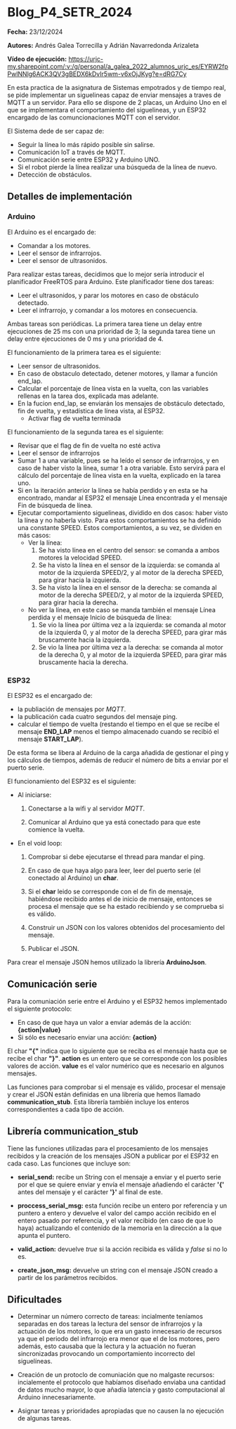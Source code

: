 # Blog_P4_SETR_2024

**Fecha:** 23/12/2024

**Autores:** Andrés Galea Torrecilla y Adrián Navarredonda Arizaleta

**Vídeo de ejecución:** https://urjc-my.sharepoint.com/:v:/g/personal/a_galea_2022_alumnos_urjc_es/EYRW2fpPwlNNlg6ACK3QV3gBEDX6kDvIr5wm-v6xOjJKyg?e=dRG7Cy

En esta practica de la asignatura de Sistemas empotrados y de tiempo real, se pide implementar un siguelineas capaz de enviar mensajes a traves de MQTT a un servidor. Para ello se dispone de 2 placas, un Arduino Uno en el que se implementara el comportamiento del siguelineas, y un ESP32 encargado de las comuncionaciones MQTT con el servidor. 

El Sistema dede de ser capaz de:
- Seguir la línea lo más rápido posible sin salirse.
- Comunicación IoT a través de MQTT.
- Comunicación serie entre ESP32 y Arduino UNO.
- Si el robot pierde la línea realizar una búsqueda de la línea de nuevo.
- Detección de obstáculos.

## Detalles de implementación

### Arduino

El Arduino es el encargado de:
- Comandar a los motores.
- Leer el sensor de infrarrojos.
- Leer el sensor de ultrasonidos.

Para realizar estas tareas, decidimos que lo mejor sería introducir el planificador FreeRTOS para Arduino. Este planificador tiene dos tareas:
- Leer el ultrasonidos, y parar los motores en caso de obstáculo detectado.
- Leer el infrarrojo, y comandar a los motores en consecuencia.

Ambas tareas son periódicas. La primera tarea tiene un delay entre ejecuciones de 25 ms con una prioridad de 3; la segunda tarea tiene un delay entre ejecuciones de 0 ms y una prioridad de 4.

El funcionamiento de la primera tarea es el siguiente:
- Leer sensor de ultrasonidos.
- En caso de obstaculo detectado, detener motores, y llamar a función end_lap.
- Calcular el porcentaje de línea vista en la vuelta, con las variables rellenas en la tarea dos, explicada mas adelante.
- En la fucion end_lap, se enviarán los mensajes de obstáculo detectado, fin de vuelta, y estadística de línea vista, al ESP32.
    - Activar flag de vuelta terminada

El funcionamiento de la segunda tarea es el siguiente:
- Revisar que el flag de fin de vuelta no esté activa
- Leer el sensor de infrarrojos
- Sumar 1 a una variable, pues se ha leído el sensor de infrarrojos, y en caso de haber visto la línea, sumar 1 a otra variable. Esto servirá para el cálculo del porcentaje de línea vista en la vuelta, explicado en la tarea uno.
- Si en la iteración anterior la línea se había perdido y en esta se ha encontrado, mandar al ESP32 el mensaje Línea encontrada y el mensaje Fin de búsqueda de línea.
- Ejecutar comportamiento siguelineas, dividido en dos casos: haber visto la línea y no haberla visto. Para estos comportamientos se ha definido una constante SPEED. Estos comportamientos, a su vez, se dividen en más casos:
    - Ver la línea:
        1. Se ha visto línea en el centro del sensor: se comanda a ambos motores la velocidad SPEED.
        2. Se ha visto la línea en el sensor de la izquierda: se comanda al motor de la izquierda SPEED/2, y al motor de la derecha SPEED, para girar hacia la izquierda.
        3. Se ha visto la línea en el sensor de la derecha: se comanda al motor de la derecha SPEED/2, y al motor de la izquierda SPEED, para girar hacia la derecha.
    - No ver la línea, en este caso se manda también el mensaje Línea perdida y el mensaje Inicio de búsqueda de línea:
        1. Se vio la línea por última vez a la izquierda: se comanda al motor de la izquierda 0, y al motor de la derecha SPEED, para girar más bruscamente hacia la izquierda.
        2. Se vio la línea por última vez a la derecha: se comanda al motor de la derecha 0, y al motor de la izquierda SPEED, para girar más bruscamente hacia la derecha.

### ESP32
El ESP32 es el encargado de:
- la publiación de mensajes por *MQTT*.
- la publicación cada cuatro segundos del mensaje ping.
- calcular el tiempo de vuelta (restando el tiempo en el que se recibe el mensaje **END_LAP** menos el tiempo almacenado cuando se recibió el mensaje **START_LAP**).

De esta forma se libera al Arduino de la carga añadida de gestionar el ping y los cálculos de tiempos, además de reducir el número de bits a enviar por el puerto serie.

El funcionamiento del ESP32 es el siguiente:
- Al iniciarse:
  1. Conectarse a la wifi y al servidor *MQTT*.

  2. Comunicar al Arduino que ya está conectado para que este comience la vuelta.
- En el void loop:
  1. Comprobar si debe ejecutarse el thread para mandar el ping.

  2. En caso de que haya algo para leer, leer del puerto serie (el conectado al Arduino) un **char**.

  3. Si el **char** leido se corresponde con el de fin de mensaje, habiéndose recibido antes el de inicio de mensaje, entonces se procesa el mensaje que se ha estado recibiendo y se comprueba si es válido.

  4. Construir un JSON con los valores obtenidos del procesamiento del mensaje.

  5. Publicar el JSON.

Para crear el mensaje JSON hemos utilizado la librería **ArduinoJson**.

## Comunicación serie
Para la comuniación serie entre el Arduino y el ESP32 hemos implementado el siguiente protocolo:

- En caso de que haya un valor a enviar además de la acción: **{action|value}**
- Si sólo es necesario enviar una acción: **{action}**

El char **"{"** indica que lo siguiente que se reciba es el mensaje hasta que se recibe el char **"}"**.
**action** es un entero que se corresponde con los posibles valores de acción.
**value** es el valor numérico que es necesario en algunos mensajes.

Las funciones para comprobar si el mensaje es válido, procesar el mensaje y crear el JSON están definidas en una librería que hemos llamado **communication_stub**. Esta librería también incluye los enteros correspondientes a cada tipo de acción.

## Librería communication_stub
Tiene las funciones utilizadas para el procesamiento de los mensajes recibidos y la creación de los mensajes JSON a publicar por el ESP32 en cada caso. Las funciones que incluye son:
- **serial_send:** recibe un String con el mensaje a enviar y el puerto serie por el que se quiere enviar y envía el mensaje añadiendo el carácter **'{'** antes del mensaje y el carácter **'}'** al final de este.

- **proccess_serial_msg:** esta función recibe un entero por referencia y un puntero a entero y devuelve el valor del campo acción recibido en el entero pasado por referencia, y el valor recibido (en caso de que lo haya) actualizando el contenido de la memoria en la dirección a la que apunta el puntero.

- **valid_action:** devuelve *true* si la acción recibida es válida y *false* si no lo es.

- **create_json_msg:** devuelve un string con el mensaje JSON creado a partir de los parámetros recibidos.

## Dificultades
- Determinar un número correcto de tareas: incialmente teníamos separadas en dos tareas la lectura del sensor de infrarrojos y la actuación de los motores, lo que era un gasto innecesario de recursos ya que el periodo del infrarrojo era menor que el de los motores, pero además, esto causaba que la lectura y la actuación no fueran sincronizadas provocando un comportamiento incorrecto del siguelíneas.

- Creación de un protoclo de comuniación que no malgaste recursos: incialemente el protocolo que habíamos diseñado enviaba una cantidad de datos mucho mayor, lo que añadía latencia y gasto computacional al Arduino innecesariamente.

- Asignar tareas y prioridades apropiadas que no causen la no ejecución de algunas tareas.
